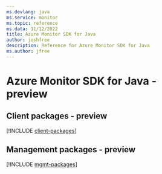 ```yaml
---
ms.devlang: java
ms.service: monitor
ms.topic: reference
ms.data: 11/12/2022
title: Azure Monitor SDK for Java
author: joshfree
description: Reference for Azure Monitor SDK for Java
ms.author: jfree
---
```

# Azure Monitor SDK for Java - preview

## Client packages - preview
[!INCLUDE [client-packages](monitor-client-index.md)]
## Management packages - preview
[!INCLUDE [mgmt-packages](monitor-mgmt-index.md)]